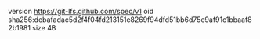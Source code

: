 version https://git-lfs.github.com/spec/v1
oid sha256:debafadac5d2f4f04fd213151e8269f94dfd51bb6d75e9af91c1bbaaf82b1981
size 48

